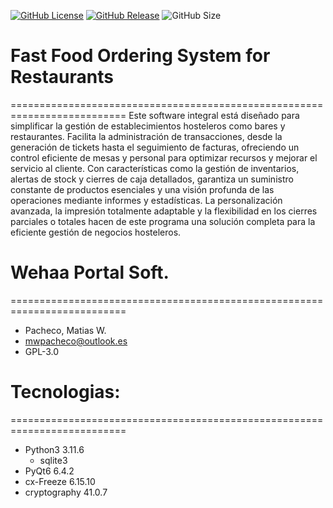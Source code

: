 [![GitHub License](https://img.shields.io/github/license/wehaaportal/Fast-Food-System)](https://github.com/wehaaportal/Fast-Food-System/blob/main/LICENSE) 
[![GitHub Release](https://img.shields.io/github/v/release/wehaaportal/Fast-Food-System?include_prereleases)](https://github.com/wehaaportal/Fast-Food-System/releases)
![GitHub Size](https://img.shields.io/github/repo-size/wehaaportal/Fast-Food-System)

# Fast Food Ordering System for Restaurants
==========================================================================
 Este software integral está diseñado para simplificar la gestión de establecimientos 
hosteleros como bares y restaurantes. 
 Facilita la administración de transacciones, desde la generación de tickets hasta el 
seguimiento de facturas, ofreciendo un control eficiente de mesas y personal para 
optimizar recursos y mejorar el servicio al cliente. 
 Con características como la gestión de inventarios, alertas de stock y cierres de caja 
detallados, garantiza un suministro constante de productos esenciales y una visión 
profunda de las operaciones mediante informes y estadísticas. 
 La personalización avanzada, la impresión totalmente adaptable y la flexibilidad en 
los cierres parciales o totales hacen de este programa una solución completa para la 
eficiente gestión de negocios hosteleros.

# Wehaa Portal Soft.
==========================================================================
  - Pacheco, Matias W.
  - <mwpacheco@outlook.es>
  - GPL-3.0

# Tecnologias:
==========================================================================
  - Python3                3.11.6
      - sqlite3
  - PyQt6                  6.4.2
  - cx-Freeze              6.15.10
  - cryptography           41.0.7